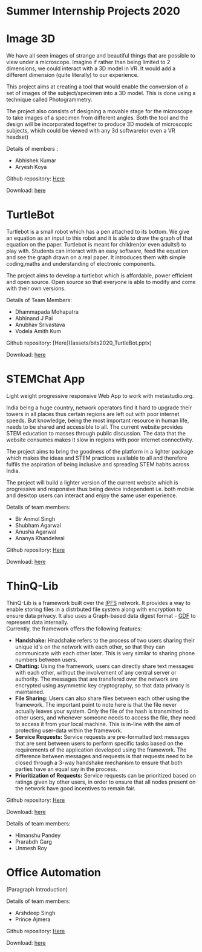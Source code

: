 # Summer Internship Projects 2020

# Image 3D

We have all seen images of strange and beautiful things that are possible to view under a microscope. Imagine if rather than being limited to 2 dimensions, we could interact with a 3D model in VR. It would add a different dimension (quite literally) to our experience.

This project aims at creating a tool that would enable the conversion of a set of images of the subject/specimen into a 3D model. This is done using a technique called Photogrammetry.

The project also consists of designing a movable stage for the microscope to take images of a specimen from different angles. Both the tool and the design will be incorporated together to produce 3D models of microscopic subjects, which could be viewed with any 3d software(or even a VR headset)

Details of members :
- Abhishek Kumar
- Aryesh Koya

Github repository: [Here]() 

Download: [here](assets/bits2020_Image3D.pptx)


# TurtleBot

Turtlebot is a small robot which has a pen attached to its bottom. We give an equation as an input to this robot and it is able to draw the graph of that equation on the paper. Turtlebot is meant for children(or even adults!) to play with. Students can interact with an easy software, feed the equation and see the graph drawn on a real paper. It introduces them with simple coding,maths and understanding of electronic components.

The project aims to develop a turtlebot which is affordable, power efficient and open source. Open source so that everyone is able to modify and come with their own versions.

Details of Team Members:

- Dhammapada Mohapatra
- Abhinand J Pai
- Anubhav Srivastava
- Vodela Amith Kum

Github repository: [Here]((assets/bits2020_TurtleBot.pptx) 

Download: [here]()

# STEMChat App

Light weight progressive responsive Web App to work with metastudio.org.

India being a huge country, network operators find it hard to upgrade their towers in all places thus certain regions are left out with poor internet speeds. But knowledge, being the most important resource in human life, needs to be shared and accessible to all. The current website provides STEM education to masses through public discussion. The data that the website consumes makes it slow in regions with poor internet connectivity.

The project aims to bring the goodness of the platform in a lighter package which makes the ideas and STEM practices available to all and therefore fulfils the aspiration of being inclusive and spreading STEM habits across India.

The project will build a lighter version of the current website which is progressive and responsive thus being device independent i.e. both mobile and desktop users can interact and enjoy the same user experience.

Details of team members:
- Bir Anmol Singh
- Shubham Agarwal
- Anusha Agarwal
- Ananya Khandelwal

Github repository: [Here](assets/bits2020_STEMChatApp.pptx)

Download: [here]()

# ThinQ-Lib

ThinQ-Lib is a framework built over the [IPFS](https://ipfs.io/) network. It provides a way to enable storing files in a distrbuted file system along with encryption to ensure data privacy. It also uses a Graph-based data digest format - [GDF](https://github.com/Sreyas-108/GDF.git) to represent data internally.      
Currently, the framework offers the following features:
-  **Handshake:** Hnadshake refers to the process of two users sharing their unique id's on the network with each other, so that they can communicate with each other later. This is very similar to sharing phone numbers between users.       
- **Chatting:** Using the framework, users can directly share text messages with each other, without the involvement of any central server or authority. The messages that are transfered over the network are encrypted using asymmetric key cryptography, so that data privacy is maintained.      
- **File Sharing:** Users can also share files between each other using the framework. The important point to note here is that the file never actually leaves your system. Only the file of the hash is transmitted to other users, and whenever someone needs to access the file, they need to access it from your local machine. This is in-line with the aim of protecting user-data within the framework.       
- **Service Requests:** Service requests are pre-formatted text messages that are sent between users to perform specific tasks based on the requirements of the application developed using the framework. The difference between messages and requests is that requests need to be closed through a 3-way handshake mechanism to ensure that both parties have an equal say in the process.    
- **Prioritization of Requests:** Service requests can be prioritized based on ratings given by other users, in order to ensure that all nodes present on the network have good incentives to remain fair.  

Github repository: [Here](https://github.com/PrarabdhGarg/thinq_lib) 

Download: [here](assets/bits2020_ThinQ.pptx)

Details of team members:
- Himanshu Pandey
- Prarabdh Garg
- Unmesh Roy

# Office Automation

(Paragraph Introduction)

Details of team members:
- Arshdeep Singh
- Prince Ajmera

Github repository: [Here]() 

Download: [here](assets/bits2020_OfficeAutomation.pptx)
